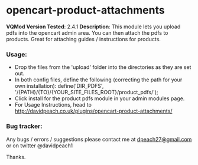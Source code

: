 opencart-product-attachments
============================

**VQMod Version Tested**: 2.4.1
**Description**: This module lets you upload pdfs into the opencart admin area. You can then attach the pdfs to products. Great for attaching guides / instructions for products.

### Usage:

- Drop the files from the 'upload' folder into the directories as they are set out.
- In both config files, define the following (correcting the path for your own installation):
	define('DIR_PDFS', '/{PATH}/{TO}/{YOUR_SITE_FILES_ROOT}/product_pdfs/');
- Click install for the product pdfs module in your admin modules page.
- For Usage Instructions, head to http://davidpeach.co.uk/plugins/opencart-product-attachments/

### Bug tracker:
Any bugs / errors / suggestions please contact me at dpeach27@gmail.com or on twitter @davidpeach1

Thanks.